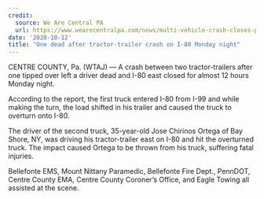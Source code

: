```yaml
---
credit:
  source: We Are Central PA
  url: https://www.wearecentralpa.com/news/multi-vehicle-crash-closes-portion-of-i-80/
date: '2020-10-12'
title: "One dead after tractor-trailer crash on I-80 Monday night"
---
```

CENTRE COUNTY, Pa. (WTAJ) — A crash between two tractor-trailers after one tipped over left a driver dead and I-80 east closed for almost 12 hours Monday night.

According to the report, the first truck entered I-80 from I-99 and while making the turn, the load shifted in his trailer and caused the truck to overturn onto I-80.

The driver of the second truck, 35-year-old Jose Chirinos Ortega of Bay Shore, NY, was driving his tractor-trailer east on I-80 and hit the overturned truck. The impact caused Ortega to be thrown from his truck, suffering fatal injuries.

Bellefonte EMS, Mount Nittany Paramedic, Bellefonte Fire Dept., PennDOT, Centre County EMA, Centre County Coroner’s Office, and Eagle Towing all assisted at the scene.
